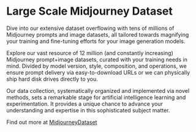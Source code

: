 # Large Scale Midjourney Dataset
<p>Dive into our extensive dataset overflowing with tens of millions of Midjourney prompts and image datasets, all tailored towards magnifying your training and fine-tuning efforts for your image generation models.</p>

<p>Explore our vast resource of 12 million (and constantly increasing) Midjourney prompt+image datasets, curated with your training needs in mind. Divided by model version, style, composition, and operations, we ensure prompt delivery via easy-to-download URLs or we can physically ship hard disk drives directly to you.</p>

<p>Our data collection, systematically organized and implemented via novel methods, sets a remarkable stage for artificial intelligence learning and experimentation. It provides a unique chance to advance your understanding and expertise in this sophisticated subject matter.</p>

<p>Find out more at <a href="https://midjourneydataset.com/"> MidjourneyDataset </a></p>
<br><br>

